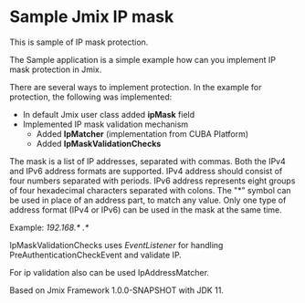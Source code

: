 # Sample Jmix IP mask
This is sample of IP mask protection.

The Sample application is a simple example how can you implement IP mask protection in Jmix.

There are several ways to implement protection. In the example for protection, the following was implemented:
* In default Jmix user class added **ipMask** field
* Implemented IP mask validation mechanism
    * Added **IpMatcher** (implementation from CUBA Platform)
    * Added **IpMaskValidationChecks**

The mask is a list of IP addresses, separated with commas. Both the IPv4 and IPv6 address formats are supported. 
IPv4 address should consist of four numbers separated with periods. 
IPv6 address represents eight groups of four hexadecimal characters separated with colons. 
The "*” symbol can be used in place of an address part, to match any value. Only one type of address format (IPv4 or IPv6) can be used in the mask at the same time.

Example: _192.168.* .*_

IpMaskValidationChecks uses _EventListener_ for handling PreAuthenticationCheckEvent and validate IP.

For ip validation also can be used IpAddressMatcher.

Based on Jmix Framework 1.0.0-SNAPSHOT with JDK 11.
